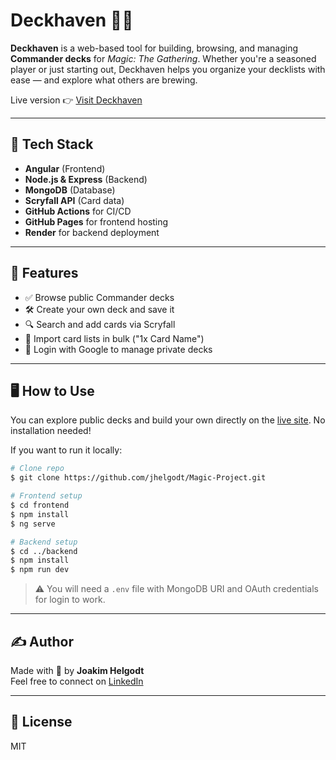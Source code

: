 # Deckhaven 🧙‍♂️

**Deckhaven** is a web-based tool for building, browsing, and managing **Commander decks** for _Magic: The Gathering_. Whether you're a seasoned player or just starting out, Deckhaven helps you organize your decklists with ease — and explore what others are brewing.

Live version 👉 [Visit Deckhaven](https://jhelgodt.github.io/Magic-Project)

---

## 🔧 Tech Stack

- **Angular** (Frontend)
- **Node.js & Express** (Backend)
- **MongoDB** (Database)
- **Scryfall API** (Card data)
- **GitHub Actions** for CI/CD
- **GitHub Pages** for frontend hosting
- **Render** for backend deployment

---

## 🚀 Features

- ✅ Browse public Commander decks
- 🛠️ Create your own deck and save it
- 🔍 Search and add cards via Scryfall
- 🧾 Import card lists in bulk ("1x Card Name")
- 🔐 Login with Google to manage private decks

---

## 🖥️ How to Use

You can explore public decks and build your own directly on the [live site](https://jhelgodt.github.io/Magic-Project). No installation needed!

If you want to run it locally:

```bash
# Clone repo
$ git clone https://github.com/jhelgodt/Magic-Project.git

# Frontend setup
$ cd frontend
$ npm install
$ ng serve

# Backend setup
$ cd ../backend
$ npm install
$ npm run dev
```

> ⚠️ You will need a `.env` file with MongoDB URI and OAuth credentials for login to work.

---

## ✍️ Author

Made with 🧡 by **Joakim Helgodt**  
Feel free to connect on [LinkedIn](https://www.linkedin.com/in/joakimhelgodt/)

---

## 📜 License

MIT
